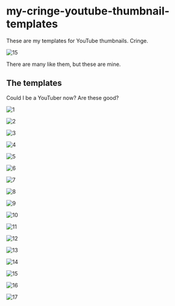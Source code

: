# my-cringe-youtube-thumbnail-templates

These are my templates for YouTube thumbnails. Cringe.

![15](https://user-images.githubusercontent.com/19922556/217972060-f66e912b-55a9-4648-845b-789da4361967.png)

There are many like them, but these are mine.

## The templates

Could I be a YouTuber now? Are these good?

![1](https://user-images.githubusercontent.com/19922556/217971918-336d60fd-c6f4-4a1e-ba13-7e79bfef9e50.png)

![2](https://user-images.githubusercontent.com/19922556/217971928-85dccbc4-2145-447a-8cc3-41b5fe45e63b.png)

![3](https://user-images.githubusercontent.com/19922556/217971936-e4f6ea6e-3d2f-4558-b430-4e0d368430eb.png)

![4](https://user-images.githubusercontent.com/19922556/217971948-ac5b15e4-908f-42a5-a6b6-596e5f9bde1d.png)

![5](https://user-images.githubusercontent.com/19922556/217971959-32dee3a2-96a3-4085-b4d8-079468dbafda.png)

![6](https://user-images.githubusercontent.com/19922556/217971969-3863e971-db4d-4cae-af75-2f1a3124c744.png)

![7](https://user-images.githubusercontent.com/19922556/217971979-76864712-d8a4-4330-9927-6b8a91a5d5f6.png)

![8](https://user-images.githubusercontent.com/19922556/217971985-0960427b-e01e-4f2c-bf5d-770d5db2ec6a.png)

![9](https://user-images.githubusercontent.com/19922556/217971993-e28cb21e-9327-4c19-98ab-a0f02bbd512c.png)

![10](https://user-images.githubusercontent.com/19922556/217971999-46814c1a-f1ee-46f0-84cf-1191d8e3941e.png)

![11](https://user-images.githubusercontent.com/19922556/217972018-83453a7e-94ea-45ff-bec7-e660010835ba.png)

![12](https://user-images.githubusercontent.com/19922556/217972033-1f1d4c8b-04de-4cd6-b638-e688b39fcebc.png)

![13](https://user-images.githubusercontent.com/19922556/217972039-c162ecc4-2267-46fc-872d-d1edc32e0eab.png)

![14](https://user-images.githubusercontent.com/19922556/217972046-3e5add38-65b5-4250-8bf2-5a7887cf7f36.png)

![15](https://user-images.githubusercontent.com/19922556/218134585-5dcbbabe-ead5-473e-a2d7-654f5942d2e1.png)

![16](https://user-images.githubusercontent.com/19922556/218891765-ec3e4520-253f-472b-86b8-82a220d4614d.png)

![17](https://user-images.githubusercontent.com/19922556/218892360-c1969ae6-d9ca-4703-a728-cc5bc185e2d3.png)


